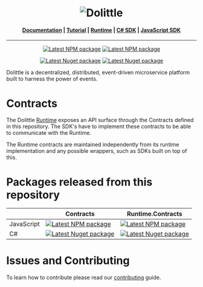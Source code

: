 <h1 align="center"><img src="https://raw.githubusercontent.com/dolittle/Runtime/master/Documentation/dolittle_negativ_horisontal_RGB.svg" alt="Dolittle"></h1>

<h4 align="center">
    <a href="https://dolittle.io">Documentation</a> |
    <a href="https://dolittle.io/docs/tutorials/getting_started/">Tutorial</a> |
    <a href="https://github.com/dolittle/Runtime">Runtime</a> |
    <a href="https://github.com/dolittle/DotNet.SDK">C# SDK</a> |
    <a href="https://github.com/dolittle/JavaScript.SDK">JavaScript SDK</a>
</h4>

---

<p align="center">
    <a href="https://www.npmjs.com/package/@dolittle/contracts"><img src="https://img.shields.io/npm/v/@dolittle/contracts?label=@dolittle/contracts&logo=npm" alt="Latest NPM package"></a>
    <a href="https://www.npmjs.com/package/@dolittle/runtime.contracts"><img src="https://img.shields.io/npm/v/@dolittle/runtime.contracts?label=@dolittle/runtime.contracts&logo=npm" alt="Latest NPM package"></a>
</p>
<p align="center">
    <a href="https://www.nuget.org/packages/Dolittle.Contracts/"><img src="https://img.shields.io/nuget/v/Dolittle.Contracts?label=Dolittle.Contracts&logo=nuget" alt="Latest Nuget package"></a>
    <a href="https://www.nuget.org/packages/Dolittle.Runtime.Contracts/"><img src="https://img.shields.io/nuget/v/Dolittle.Contracts?label=Dolittle.Runtime.Contracts&logo=nuget" alt="Latest Nuget package"></a>
</p>

Dolittle is a decentralized, distributed, event-driven microservice platform built to harness the power of events.

# Contracts

The Dolittle [Runtime](https://github.com/dolittle/Runtime) exposes an API surface through the Contracts defined in this repository. The SDK's have to implement these contracts to be able to communicate with the Runtime.

The Runtime contracts are maintained independently from its runtime implementation and any possible wrappers, such as SDKs built on top of this.

# Packages released from this repository

|            | Contracts                                                                                                                                                                                     | Runtime.Contracts                                                                                                                                                                                                |
|------------|-----------------------------------------------------------------------------------------------------------------------------------------------------------------------------------------------|------------------------------------------------------------------------------------------------------------------------------------------------------------------------------------------------------------------|
| JavaScript | <a href="https://www.npmjs.com/package/@dolittle/contracts"><img src="https://img.shields.io/npm/v/@dolittle/contracts?label=@dolittle/contracts&logo=npm" alt="Latest NPM package"></a>      | <a href="https://www.npmjs.com/package/@dolittle/runtime.contracts"><img src="https://img.shields.io/npm/v/@dolittle/runtime.contracts?label=@dolittle/runtime.contracts&logo=npm" alt="Latest NPM package"></a> |
| C#         | <a href="https://www.nuget.org/packages/Dolittle.Contracts/"><img src="https://img.shields.io/nuget/v/Dolittle.Contracts?label=Dolittle.Contracts&logo=nuget" alt="Latest Nuget package"></a> | <a href="https://www.nuget.org/packages/Dolittle.Runtime.Contracts/"><img src="https://img.shields.io/nuget/v/Dolittle.Contracts?label=Dolittle.Runtime.Contracts&logo=nuget" alt="Latest Nuget package"></a>    |


# Issues and Contributing
To learn how to contribute please read our [contributing](https://dolittle.io/contributing/) guide.
